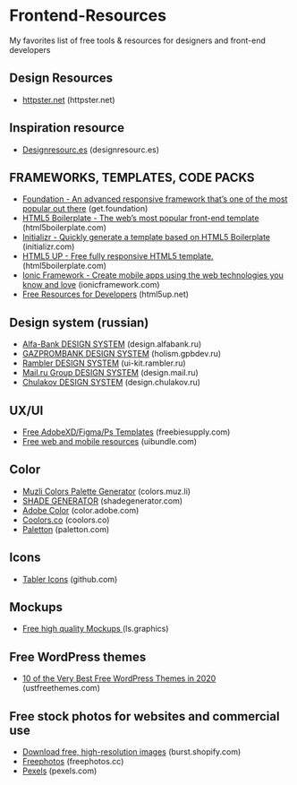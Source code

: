 # Frontend-Resources
My favorites list of free tools &amp; resources for designers and front-end developers

## Design Resources
- [httpster.net](https://httpster.net/2020/apr/) (httpster.net)


## Inspiration resource
- [Designresourc.es](https://designresourc.es/) (designresourc.es)

## FRAMEWORKS, TEMPLATES, CODE PACKS
- [Foundation - An advanced responsive framework that’s one of the most popular out there](https://get.foundation/) (get.foundation)
- [HTML5 Boilerplate - The web’s most popular front-end template](https://html5boilerplate.com/) (html5boilerplate.com)
- [Initializr - Quickly generate a template based on HTML5 Boilerplate](http://www.initializr.com/) (initializr.com)
- [HTML5 UP - Free fully responsive HTML5 template.](https://html5boilerplate.com/) (html5boilerplate.com)
- [Ionic Framework - Create mobile apps using the web technologies you know and love](https://ionicframework.com/) (ionicframework.com)
- [Free Resources for Developers](https://html5up.net/) (html5up.net)


## Design system (russian)
- [Alfa-Bank DESIGN SYSTEM](https://design.alfabank.ru/platform#logo) (design.alfabank.ru)
- [GAZPROMBANK DESIGN SYSTEM](https://holism.gpbdev.ru/scene/colors) (holism.gpbdev.ru)
- [Rambler DESIGN SYSTEM](https://ui-kit.rambler.ru/#/) (ui-kit.rambler.ru)
- [Mail.ru Group DESIGN SYSTEM](https://design.mail.ru/) (design.mail.ru)
- [Chulakov DESIGN SYSTEM](https://design.chulakov.ru/) (design.chulakov.ru)


## UX/UI
- [Free AdobeXD/Figma/Ps Templates](https://freebiesupply.com/) (freebiesupply.com)
- [Free web and mobile resources](https://uibundle.com/) (uibundle.com)

## Color 
- [Muzli Colors Palette Generator](https://colors.muz.li/) (colors.muz.li)
- [SHADE GENERATOR](https://www.shadegenerator.com/) (shadegenerator.com)
- [Adobe Color](https://color.adobe.com/ru/explore/?filter=most-popular&time=month) (color.adobe.com)
- [Coolors.co](https://coolors.co/) (coolors.co)
- [Paletton](https://paletton.com/) (paletton.com)


## Icons
- [Tabler Icons](https://github.com/tabler/tabler-icons) (github.com)



## Mockups
- [Free high quality Mockups ](https://www.ls.graphics/free-mockups) (ls.graphics)


## Free WordPress themes
- [10 of the Very Best Free WordPress Themes in 2020 ](https://justfreethemes.com/best-free-wordpress-themes/) (ustfreethemes.com)


## Free stock photos for websites and commercial use
- [Download free, high-resolution images](https://burst.shopify.com/) (burst.shopify.com)
- [Freephotos](https://freephotos.cc/ru) (freephotos.cc)
- [Pexels](https://www.pexels.com/ru-ru/) (pexels.com)
